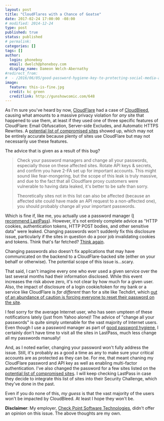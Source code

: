 ```yaml
---
layout: post
title: "CloudFlares with a Chance of Goatse"
date: 2017-02-24 17:00:00 -08:00
# modified: 2014-12-24
type: post
published: true
status: published
# permalink: 
categories: []
tags: []
author:
  login: phoneboy
  email: dwelch@phoneboy.com
  display_name: Dameon Welch-Abernathy
#redirect_from:
#  - /2016/06/05/good-password-hygiene-key-to-protecting-social-media-accounts/
image:
  feature: this-is-fine.jpg
  credit: kc green
  creditlink: http://gunshowcomic.com/648
---
```

As I'm sure you've heard by now, [CloudFlare](https://www.cloudflare.com) had a case of [CloudBleed](https://blog.cloudflare.com/incident-report-on-memory-leak-caused-by-cloudflare-parser-bug/), causing what amounts to a massive privacy violation for *any* site that happened to use them, at least if they used one of three specific features of CloudFlare: Email Obfuscation, Server-side Excludes, and Automatic HTTPS Rewrites. A [potential list of compromised sites](https://github.com/pirate/sites-using-cloudflare/blob/master/README.md) showed up, which may not be entirely accurate because plenty of sites use CloudFlare but may not necessarily use these features.

The advice that is given as a result of this bug?

> Check your password managers and change all your passwords, especially those on these affected sites. Rotate API keys & secrets, and confirm you have 2-FA set up for important accounts. This might sound like fear-mongering, but the scope of this leak is truly massive, and due to the fact that all Cloudflare proxy customers were vulnerable to having data leaked, it's better to be safe than sorry.
>
> Theoretically sites not in this list can also be affected (because an affected site could have made an API request to a non-affected one), you should probably change all your important passwords.

Which is fine if, like me, you actually use a password manager ([I recommend LastPass](https://lastpass.com)). However, it's not entirely complete advice as "HTTP cookies, authentication tokens, HTTP POST bodies, and other sensitive data" were leaked. Changing passwords won't suddenly fix this disclosure issue, particularly if the sites in question do a poor job invalidating cookies and tokens. Think that's far fetched? [Think again](http://bgr.com/2017/02/16/yahoo-says-hackers-breached-your-account-in-new-attack-without-stealing-your-password/).

Changing passwords also doesn't fix applications that may have communicated on the backend to a CloudFlare-backed site (either on your behalf or otherwise). The potential scope of this issue is...scary.

That said, I can't imagine every one who ever used a given service over the last several months had their information disclosed. While this event increases the risk above zero, it's not clear by how much for a given user. Also, the impact of disclosure of a login cookie/token for my bank or a service like CloudFlare is *far different* than for a site like Techdirt, which [out of an abundance of caution is forcing everyone to reset their password on the site](https://www.techdirt.com/articles/20170224/16145636783/just-to-be-safe-were-resetting-all-techdirt-passwords-response-to-cloudbleed.shtml). 

I feel sorry for the average Internet user, who has seen umpteen of these notifications lately (just from Yahoo alone)! The advice of "change all your passwords" is quite simply untenable for the vast majority of Internet users. Even though I use a password manager as part of [good password hygiene](http://phoneboy.org/2016/06/09/good-password-hygiene-key-to-protecting-social-media-accounts/), I certainly don't have time to visit all the sites in LastPass, much less change all my passwords manually!

And, as I noted earlier, changing your password won't fully address the issue. Still, it's probably as a good a time as any to make sure your critical accounts are as protected as they can be. For me, that meant chaning my CloudFlare password and API key as well as enabling multi-factor authentication. I've also changed the password for a few sites listed on the [potential list of compromised sites](https://github.com/pirate/sites-using-cloudflare/blob/master/README.md). I will keep checking LastPass in case they decide to integrate this list of sites into their Security Challenge, which they've done in the past. 

Even if you do none of this, *my guess* is that the vast majority of the users won't be impacted by CloudBleed. At least I hope they won't be.

**Disclaimer**: My employer, [Check Point Software Technologies](https://www.checkpoint.com), didn't offer an opinion on this issue. The above thoughts are my own.